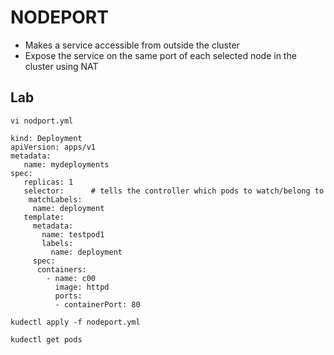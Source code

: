 # NODEPORT

- Makes a service accessible from outside the cluster 
- Expose the service on the same port of each selected node in the cluster using NAT

## Lab

```
vi nodport.yml
```

```
kind: Deployment
apiVersion: apps/v1
metadata:
   name: mydeployments
spec:
   replicas: 1
   selector:      # tells the controller which pods to watch/belong to
    matchLabels:
     name: deployment
   template:
     metadata:
       name: testpod1
       labels:
         name: deployment
     spec:
      containers:
        - name: c00
          image: httpd
          ports:
          - containerPort: 80
```

```
kudectl apply -f nodeport.yml

kudectl get pods
```






